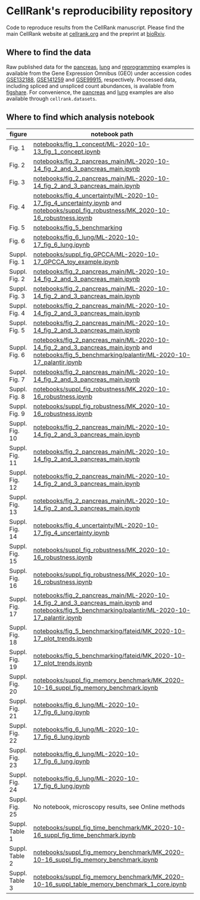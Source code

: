 # CellRank's reproducibility repository
Code to reproduce results from the CellRank manuscript. Please find the main CellRank website at [cellrank.org](https://cellrank.org) and the preprint at [bioRxiv](https://doi.org/10.1101/2020.10.19.345983).

## Where to find the data
Raw published data for the [pancreas](https://doi.org/10.1242/dev.173849), [lung](https://doi.org/10.1038/s41467-020-17358-3) and [reprogramming](https://doi.org/10.1038/s41586-018-0744-4) examples is available from the Gene Expression Omnibus (GEO) under accession codes [GSE132188](https://www.ncbi.nlm.nih.gov/geo/query/acc.cgi?acc=GSE132188), [GSE141259](https://www.ncbi.nlm.nih.gov/geo/query/acc.cgi?acc=GSE141259) and [GSE99915](https://www.ncbi.nlm.nih.gov/geo/query/acc.cgi?acc=GSE99915), respectively. Processed data, including spliced and unspliced count abundances, is available from [figshare](https://doi.org/10.6084/m9.figshare.c.5172299). For convenience, the [pancreas](https://doi.org/10.1242/dev.173849) and [lung](https://doi.org/10.1038/s41467-020-17358-3) examples
are also available through `cellrank.datasets`.


## Where to find which analysis notebook
figure         | notebook path     
---------------| ---------------
| Fig. 1 | [notebooks/fig_1_concept/ML-2020-10-13_fig_1_concept.ipynb](notebooks/fig_1_concept/ML-2020-10-13_fig_1_concept.ipynb) |
| Fig. 2 | [notebooks/fig_2_pancreas_main/ML-2020-10-14_fig_2_and_3_pancreas_main.ipynb](notebooks/fig_2_pancreas_main/ML-2020-10-14_fig_2_and_3_pancreas_main.ipynb) |
| Fig. 3 | [notebooks/fig_2_pancreas_main/ML-2020-10-14_fig_2_and_3_pancreas_main.ipynb](notebooks/fig_2_pancreas_main/ML-2020-10-14_fig_2_and_3_pancreas_main.ipynb) |
| Fig. 4 | [notebooks/fig_4_uncertainty/ML-2020-10-17_fig_4_uncertainty.ipynb](notebooks/fig_4_uncertainty/ML-2020-10-17_fig_4_uncertainty.ipynb) and [notebooks/suppl_fig_robustness/MK_2020-10-16_robustness.ipynb](notebooks/suppl_fig_robustness/MK_2020-10-16_robustness.ipynb)|
| Fig. 5 | [notebooks/fig_5_benchmarking](notebooks/fig_5_benchmarking) |
| Fig. 6 | [notebooks/fig_6_lung/ML-2020-10-17_fig_6_lung.ipynb](notebooks/fig_6_lung/ML-2020-10-17_fig_6_lung.ipynb) |
| Suppl. Fig. 1 | [notebooks/suppl_fig_GPCCA/ML-2020-10-17_GPCCA_toy_example.ipynb](notebooks/suppl_fig_GPCCA/ML-2020-10-17_GPCCA_toy_example.ipynb) |
| Suppl. Fig. 2 | [notebooks/fig_2_pancreas_main/ML-2020-10-14_fig_2_and_3_pancreas_main.ipynb](notebooks/fig_2_pancreas_main/ML-2020-10-14_fig_2_and_3_pancreas_main.ipynb) |
| Suppl. Fig. 3 | [notebooks/fig_2_pancreas_main/ML-2020-10-14_fig_2_and_3_pancreas_main.ipynb](notebooks/fig_2_pancreas_main/ML-2020-10-14_fig_2_and_3_pancreas_main.ipynb) |
| Suppl. Fig. 4 | [notebooks/fig_2_pancreas_main/ML-2020-10-14_fig_2_and_3_pancreas_main.ipynb](notebooks/fig_2_pancreas_main/ML-2020-10-14_fig_2_and_3_pancreas_main.ipynb) |
| Suppl. Fig. 5 | [notebooks/fig_2_pancreas_main/ML-2020-10-14_fig_2_and_3_pancreas_main.ipynb](notebooks/fig_2_pancreas_main/ML-2020-10-14_fig_2_and_3_pancreas_main.ipynb) |
| Suppl. Fig. 6 | [notebooks/fig_2_pancreas_main/ML-2020-10-14_fig_2_and_3_pancreas_main.ipynb](notebooks/fig_2_pancreas_main/ML-2020-10-14_fig_2_and_3_pancreas_main.ipynb)  and [notebooks/fig_5_benchmarking/palantir/ML-2020-10-17_palantir.ipynb](notebooks/fig_5_benchmarking/palantir/ML-2020-10-17_palantir.ipynb)|
| Suppl. Fig. 7 | [notebooks/fig_2_pancreas_main/ML-2020-10-14_fig_2_and_3_pancreas_main.ipynb](notebooks/fig_2_pancreas_main/ML-2020-10-14_fig_2_and_3_pancreas_main.ipynb ) |
| Suppl. Fig. 8 | [notebooks/suppl_fig_robustness/MK_2020-10-16_robustness.ipynb](notebooks/suppl_fig_robustness/MK_2020-10-16_robustness.ipynb) |
| Suppl. Fig. 9 | [notebooks/suppl_fig_robustness/MK_2020-10-16_robustness.ipynb](notebooks/suppl_fig_robustness/MK_2020-10-16_robustness.ipynb) |
| Suppl. Fig. 10 | [notebooks/fig_2_pancreas_main/ML-2020-10-14_fig_2_and_3_pancreas_main.ipynb](notebooks/fig_2_pancreas_main/ML-2020-10-14_fig_2_and_3_pancreas_main.ipynb) |
| Suppl. Fig. 11 | [notebooks/fig_2_pancreas_main/ML-2020-10-14_fig_2_and_3_pancreas_main.ipynb](notebooks/fig_2_pancreas_main/ML-2020-10-14_fig_2_and_3_pancreas_main.ipynb) |
| Suppl. Fig. 12 | [notebooks/fig_2_pancreas_main/ML-2020-10-14_fig_2_and_3_pancreas_main.ipynb](notebooks/fig_2_pancreas_main/ML-2020-10-14_fig_2_and_3_pancreas_main.ipynb) |
| Suppl. Fig. 13 | [notebooks/fig_2_pancreas_main/ML-2020-10-14_fig_2_and_3_pancreas_main.ipynb](notebooks/fig_2_pancreas_main/ML-2020-10-14_fig_2_and_3_pancreas_main.ipynb) |
| Suppl. Fig. 14 | [notebooks/fig_4_uncertainty/ML-2020-10-17_fig_4_uncertainty.ipynb](notebooks/fig_4_uncertainty/ML-2020-10-17_fig_4_uncertainty.ipynb) |
| Suppl. Fig. 15 | [notebooks/suppl_fig_robustness/MK_2020-10-16_robustness.ipynb](notebooks/suppl_fig_robustness/MK_2020-10-16_robustness.ipynb) |
| Suppl. Fig. 16 | [notebooks/suppl_fig_robustness/MK_2020-10-16_robustness.ipynb](notebooks/suppl_fig_robustness/MK_2020-10-16_robustness.ipynb) |
| Suppl. Fig. 17 | [notebooks/fig_2_pancreas_main/ML-2020-10-14_fig_2_and_3_pancreas_main.ipynb](notebooks/fig_2_pancreas_main/ML-2020-10-14_fig_2_and_3_pancreas_main.ipynb) and [notebooks/fig_5_benchmarking/palantir/ML-2020-10-17_palantir.ipynb](notebooks/fig_5_benchmarking/palantir/ML-2020-10-17_palantir.ipynb)|
| Suppl. Fig. 18 | [notebooks/fig_5_benchmarking/fateid/MK_2020-10-17_plot_trends.ipynb](notebooks/fig_5_benchmarking/fateid/MK_2020-10-17_plot_trends.ipynb) |
| Suppl. Fig. 19 | [notebooks/fig_5_benchmarking/fateid/MK_2020-10-17_plot_trends.ipynb](notebooks/fig_5_benchmarking/fateid/MK_2020-10-17_plot_trends.ipynb) |
| Suppl. Fig. 20 | [notebooks/suppl_fig_memory_benchmark/MK_2020-10-16_suppl_fig_memory_benchmark.ipynb](notebooks/suppl_fig_memory_benchmark/MK_2020-10-16_suppl_fig_memory_benchmark.ipynb) |
| Suppl. Fig. 21 | [notebooks/fig_6_lung/ML-2020-10-17_fig_6_lung.ipynb](notebooks/fig_6_lung/ML-2020-10-17_fig_6_lung.ipynb) |
| Suppl. Fig. 22 | [notebooks/fig_6_lung/ML-2020-10-17_fig_6_lung.ipynb](notebooks/fig_6_lung/ML-2020-10-17_fig_6_lung.ipynb)  |
| Suppl. Fig. 23 | [notebooks/fig_6_lung/ML-2020-10-17_fig_6_lung.ipynb](notebooks/fig_6_lung/ML-2020-10-17_fig_6_lung.ipynb)  |
| Suppl. Fig. 24 | [notebooks/fig_6_lung/ML-2020-10-17_fig_6_lung.ipynb](notebooks/fig_6_lung/ML-2020-10-17_fig_6_lung.ipynb)  |
| Suppl. Fig. 25 | No notebook, microscopy results, see Online methods |
| Suppl. Table 1 | [notebooks/suppl_fig_time_benchmark/MK_2020-10-16_suppl_fig_time_benchmark.ipynb](notebooks/suppl_fig_time_benchmark/MK_2020-10-16_suppl_fig_time_benchmark.ipynb) |
| Suppl. Table 2 | [notebooks/suppl_fig_memory_benchmark/MK_2020-10-16_suppl_fig_memory_benchmark.ipynb](notebooks/suppl_fig_memory_benchmark/MK_2020-10-16_suppl_fig_memory_benchmark.ipynb) |
| Suppl. Table 3 | [notebooks/suppl_fig_memory_benchmark/MK_2020-10-16_suppl_table_memory_benchmark_1_core.ipynb](notebooks/suppl_fig_memory_benchmark/MK_2020-10-16_suppl_table_memory_benchmark_1_core.ipynb) |
